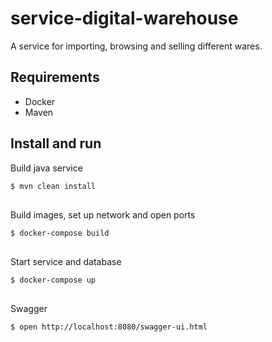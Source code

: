 # service-digital-warehouse
A service for importing, browsing and selling different wares.

## Requirements
- Docker
- Maven

## Install and run
Build java service
```bash
$ mvn clean install
```
## 
Build images, set up network and open ports
```bash
$ docker-compose build
```
## 
Start service and database
```bash
$ docker-compose up
```
## 
Swagger
```bash
$ open http://localhost:8080/swagger-ui.html
```